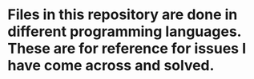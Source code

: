 # Files in this repository are done in different programming languages. These are for reference for issues I have come across and solved.

